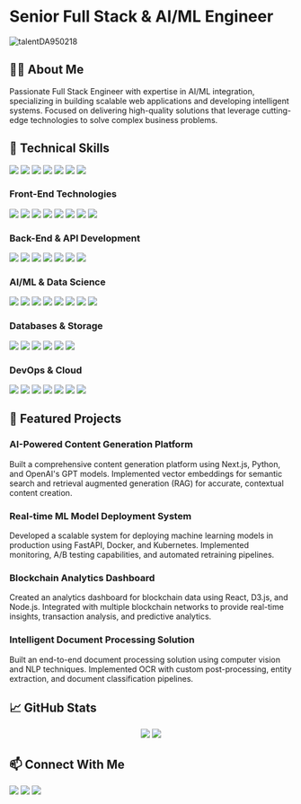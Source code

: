 # Senior Full Stack & AI/ML Engineer

<p align="left"> <img src="https://komarev.com/ghpvc/?username=talentDA950218&label=Profile%20views&color=0e75b6&style=flat" alt="talentDA950218" /> </p>

## 👨‍💻 About Me

Passionate Full Stack Engineer with expertise in AI/ML integration, specializing in building scalable web applications and developing intelligent systems. Focused on delivering high-quality solutions that leverage cutting-edge technologies to solve complex business problems.

## 🔧 Technical Skills

<p>
<img src="https://img.shields.io/badge/Python-3776AB?style=for-the-badge&logo=python&logoColor=white"/>
<img src="https://img.shields.io/badge/Javascript-F7DF1E?style=for-the-badge&logo=javascript&logoColor=white"/>
<img src="https://img.shields.io/badge/Typescript-3178C6?style=for-the-badge&logo=typescript&logoColor=white"/>
<img src="https://img.shields.io/badge/Java-347D7A?style=for-the-badge"/>
<img src="https://img.shields.io/badge/Rust-black?style=for-the-badge&logo=rust&logoColor=white"/>
<img src="https://img.shields.io/badge/Go-00ADD8?style=for-the-badge&logo=go&logoColor=white"/>
<img src="https://img.shields.io/badge/C++-00599C?style=for-the-badge&logo=cplusplus&logoColor=white"/>
</p>

### Front-End Technologies
<p>
<img src="https://img.shields.io/badge/React-333?style=for-the-badge&logo=react&logoColor=61DAFB"/>
<img src="https://img.shields.io/badge/Next.js-black?style=for-the-badge&logo=nextdotjs&logoColor=white"/>
<img src="https://img.shields.io/badge/Vue-20232a?style=for-the-badge&logo=vuedotjs&logoColor=4FC08D"/>
<img src="https://img.shields.io/badge/Redux-764ABC?style=for-the-badge&logo=redux&logoColor=white"/>
<img src="https://img.shields.io/badge/Zustand-D08570?style=for-the-badge"/>
<img src="https://img.shields.io/badge/Tailwind_CSS-06B6D4?style=for-the-badge&logo=tailwindcss&logoColor=white"/>
<img src="https://img.shields.io/badge/Shadcn_UI-222?style=for-the-badge&logo=shadcnui&logoColor=white"/>
<img src="https://img.shields.io/badge/GSAP-333?style=for-the-badge&logo=greensock&logoColor=88CE02"/>
</p>

### Back-End & API Development
<p>
<img src="https://img.shields.io/badge/Node.js-5FA04E?style=for-the-badge&logo=nodedotjs&logoColor=white"/>
<img src="https://img.shields.io/badge/Express-black?style=for-the-badge&logo=express&logoColor=white"/>
<img src="https://img.shields.io/badge/Nestjs-E0234E?style=for-the-badge&logo=nestjs&logoColor=white"/>
<img src="https://img.shields.io/badge/FastAPI-009688?style=for-the-badge&logo=fastapi&logoColor=white"/>
<img src="https://img.shields.io/badge/Flask-000?style=for-the-badge&logo=flask&logoColor=white"/>
<img src="https://img.shields.io/badge/Django-092E20?style=for-the-badge&logo=django&logoColor=white"/>
<img src="https://img.shields.io/badge/Graph_QL-E10098?style=for-the-badge&logo=graphql&logoColor=white"/>
</p>

### AI/ML & Data Science
<p>
<img src="https://img.shields.io/badge/PyTorch-EE4C2C?style=for-the-badge&logo=pytorch&logoColor=white"/>
<img src="https://img.shields.io/badge/TensorFlow-FF6F00?style=for-the-badge&logo=tensorflow&logoColor=white"/>
<img src="https://img.shields.io/badge/scikit--learn-F7931E?style=for-the-badge&logo=scikit-learn&logoColor=white"/>
<img src="https://img.shields.io/badge/Pandas-150458?style=for-the-badge&logo=pandas&logoColor=white"/>
<img src="https://img.shields.io/badge/NumPy-013243?style=for-the-badge&logo=numpy&logoColor=white"/>
<img src="https://img.shields.io/badge/Hugging_Face-FFD21E?style=for-the-badge&logo=huggingface&logoColor=black"/>
<img src="https://img.shields.io/badge/LangChain-3178C6?style=for-the-badge"/>
<img src="https://img.shields.io/badge/ONNX-005CED?style=for-the-badge&logo=onnx&logoColor=white"/>
</p>

### Databases & Storage
<p>
<img src="https://img.shields.io/badge/PostgreSQL-4169E1?style=for-the-badge&logo=postgresql&logoColor=white"/>
<img src="https://img.shields.io/badge/MongoDB-47A248?style=for-the-badge&logo=mongodb&logoColor=white"/>
<img src="https://img.shields.io/badge/Redis-DC382D?style=for-the-badge&logo=redis&logoColor=white"/>
<img src="https://img.shields.io/badge/Elasticsearch-005571?style=for-the-badge&logo=elasticsearch&logoColor=white"/>
<img src="https://img.shields.io/badge/Pinecone-000000?style=for-the-badge"/>
<img src="https://img.shields.io/badge/Supabase-3FCF8E?style=for-the-badge&logo=supabase&logoColor=white"/>
</p>

### DevOps & Cloud
<p>
<img src="https://img.shields.io/badge/Docker-2496ED?style=for-the-badge&logo=docker&logoColor=white"/>
<img src="https://img.shields.io/badge/Kubernetes-326CE5?style=for-the-badge&logo=kubernetes&logoColor=white"/>
<img src="https://img.shields.io/badge/AWS-232F3E?style=for-the-badge&logo=amazonaws&logoColor=white"/>
<img src="https://img.shields.io/badge/GCP-4285F4?style=for-the-badge&logo=googlecloud&logoColor=white"/>
<img src="https://img.shields.io/badge/Azure-0078D4?style=for-the-badge&logo=microsoftazure&logoColor=white"/>
<img src="https://img.shields.io/badge/Github_Actions-2088FF?style=for-the-badge&logo=githubactions&logoColor=white"/>
<img src="https://img.shields.io/badge/Vercel-black?style=for-the-badge&logo=vercel&logoColor=white"/>
</p>

## 🚀 Featured Projects

### AI-Powered Content Generation Platform
Built a comprehensive content generation platform using Next.js, Python, and OpenAI's GPT models. Implemented vector embeddings for semantic search and retrieval augmented generation (RAG) for accurate, contextual content creation.

### Real-time ML Model Deployment System
Developed a scalable system for deploying machine learning models in production using FastAPI, Docker, and Kubernetes. Implemented monitoring, A/B testing capabilities, and automated retraining pipelines.

### Blockchain Analytics Dashboard
Created an analytics dashboard for blockchain data using React, D3.js, and Node.js. Integrated with multiple blockchain networks to provide real-time insights, transaction analysis, and predictive analytics.

### Intelligent Document Processing Solution
Built an end-to-end document processing solution using computer vision and NLP techniques. Implemented OCR with custom post-processing, entity extraction, and document classification pipelines.

## 📈 GitHub Stats

<p align="center">
  <img src="https://github-readme-stats.vercel.app/api?username=talentDA950218&show_icons=true&theme=dark&count_private=true&hide=issues"/>
  <img src="https://github-readme-stats.vercel.app/api/top-langs/?username=talentDA950218&layout=compact&theme=dark&langs_count=8&hide=html,css"/>
</p>

## 📫 Connect With Me

<p>
<a href="https://www.linkedin.com/in/john-zulhelmi-222b4a337" target="_blank"><img src="https://img.shields.io/badge/LinkedIn-0077B5?style=for-the-badge&logo=linkedin&logoColor=white"/></a>
<a href="https://x.com/JohnZulhelmi" target="_blank"><img src="https://img.shields.io/badge/X-1DA1F2?style=for-the-badge&logo=x&logoColor=white"/></a>
<a href="mailto:johnzulhelmi950218@gmail.com"><img src="https://img.shields.io/badge/Email-D14836?style=for-the-badge&logo=gmail&logoColor=white"/></a>
</p>
